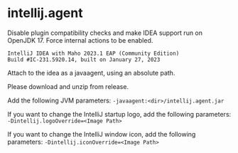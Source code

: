 # intellij.agent
Disable plugin compatibility checks and make IDEA support run on OpenJDK 17.
Force internal actions to be enabled.

```
IntelliJ IDEA with Maho 2023.1 EAP (Community Edition)
Build #IC-231.5920.14, built on January 27, 2023
```

Attach to the idea as a javaagent, using an absolute path.

Please download and unzip from release.

Add the following JVM parameters:
`-javaagent:<dir>/intellij.agent.jar`

If you want to change the IntelliJ startup logo, add the following parameters:
`-Dintellij.logoOverride=<Image Path>`

If you want to change the IntelliJ window icon, add the following parameters:
`-Dintellij.iconOverride=<Image Path>`
